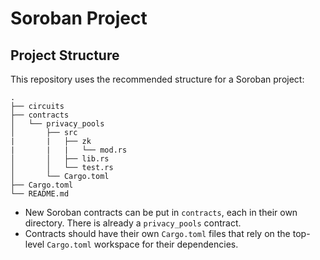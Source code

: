# Soroban Project

## Project Structure

This repository uses the recommended structure for a Soroban project:
```text
.
├── circuits
├── contracts
│   └── privacy_pools
│       ├── src
|		|	├── zk
|       |   |   └── mod.rs
│       │   ├── lib.rs
│       │   └── test.rs
│       └── Cargo.toml
├── Cargo.toml
└── README.md
```

- New Soroban contracts can be put in `contracts`, each in their own directory. There is already a `privacy_pools` contract.
- Contracts should have their own `Cargo.toml` files that rely on the top-level `Cargo.toml` workspace for their dependencies.
